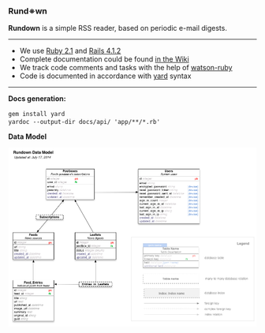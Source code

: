 ### Rund&#8251;wn

**Rundown** is a simple RSS reader, based on periodic e-mail digests.

---

* We use [Ruby 2.1](http://ruby-doc.org/core-2.1.2/) and [Rails 4.1.2](http://api.rubyonrails.org)   
* Complete documentation could be found [in the Wiki](https://github.com/Velid/rundown/wiki)
* We track code comments and tasks with the help of [watson-ruby](https://github.com/nhmood/watson-ruby)
* Code is documented in accordance with [yard](http://yardoc.org/) syntax

---

**Docs generation:**

```
gem install yard
yardoc --output-dir docs/api/ 'app/**/*.rb'
```


**Data Model**

![Rundown Data Model](docs/datamodel.png)